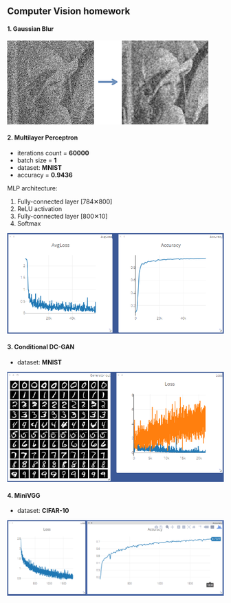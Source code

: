 ## Computer Vision homework

#### 1. Gaussian Blur

![Blur](/images/1.png?raw=true)

#### 2. Multilayer Perceptron

* iterations count = __60000__
* batch size = __1__ 
* dataset: __MNIST__
* accuracy = __0.9436__

MLP architecture:
1. Fully-connected layer [784✕800]
2. ReLU activation
3. Fully-connected layer [800✕10]
4. Softmax 

![MLP](/images/2.png?raw=true)


#### 3. Conditional DC-GAN

* dataset: __MNIST__

![DCGAN](/images/3.png?raw=true)


#### 4. MiniVGG

* dataset: __CIFAR-10__

![CIFAR-10](/images/4.png?raw=true)